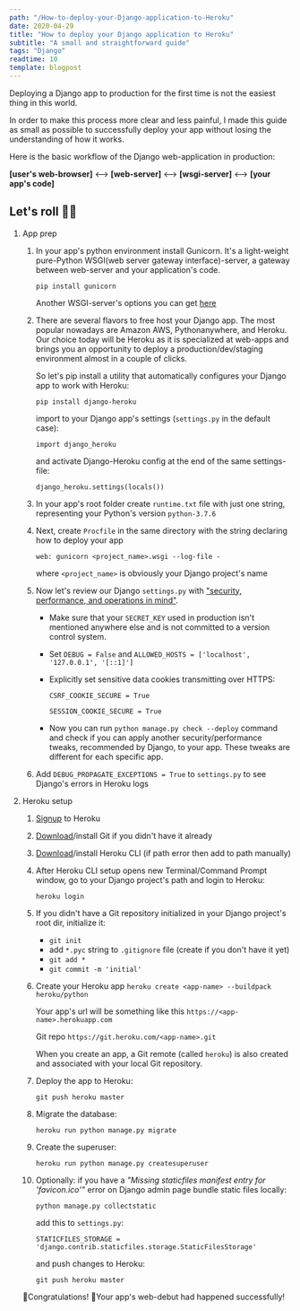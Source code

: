 ```yaml
---
path: "/How-to-deploy-your-Django-application-to-Heroku"
date: 2020-04-29
title: "How to deploy your Django application to Heroku"
subtitle: "A small and straightforward guide"
tags: "Django"
readtime: 10
template: blogpost
---
```


Deploying a Django app to production for the first time is not the easiest thing in this world.

In order to make this process more clear and less painful, I made this guide as small as possible to successfully deploy your app without losing the understanding of how it works.

Here is the basic workflow of the Django web-application in production:

**[user's web-browser]** <--> **[web-server]** <--> **[wsgi-server]** <--> **[your app's code]**

## Let's roll 🚴‍♀️

1. App prep

   1. In your app's python environment install Gunicorn. It's a light-weight pure-Python WSGI(web server gateway interface)-server, a gateway between web-server and your application's code.

      `pip install gunicorn`

      Another WSGI-server's options you can get [here](https://docs.djangoproject.com/en/3.0/howto/deployment/wsgi/#how-to-deploy-with-wsgi)

   2. There are several flavors to free host your Django app. The most popular nowadays are Amazon AWS, Pythonanywhere, and Heroku. Our choice today will be Heroku as it is specialized at web-apps and brings you an opportunity to deploy a production/dev/staging environment almost in a couple of clicks.

      So let's pip install a utility that automatically configures your Django app to work with Heroku:

      `pip install django-heroku`

      import to your Django app's settings (`settings.py` in the default case):

      `import django_heroku`

      and activate Django-Heroku config at the end of the same settings-file:

      `django_heroku.settings(locals())`

   3. In your app's root folder create `runtime.txt` file with just one string, representing your Python's version `python-3.7.6`

   4. Next, create `Procfile` in the same directory with the string declaring how to deploy your app

      `web: gunicorn <project_name>.wsgi --log-file -`

      where `<project_name>` is obviously your Django project's name

   5. Now let's review our Django `settings.py` with ["security, performance, and operations in mind"](https://docs.djangoproject.com/en/3.0/howto/deployment/checklist/).

      - Make sure that your `SECRET_KEY` used in production isn't mentioned anywhere else and is not committed to a version control system.

      - Set `DEBUG = False` and `ALLOWED_HOSTS = ['localhost', '127.0.0.1', '[::1]']`

      - Explicitly set sensitive data cookies transmitting over HTTPS:

        `CSRF_COOKIE_SECURE = True`

        `SESSION_COOKIE_SECURE = True`

      - Now you can run `python manage.py check --deploy` command and check if you can apply another security/performance tweaks, recommended by Django, to your app. These tweaks are different for each specific app.

   6. Add `DEBUG_PROPAGATE_EXCEPTIONS = True` to `settings.py` to see Django's errors in Heroku logs

2. Heroku setup

   1. [Signup](https://signup.heroku.com/) to Heroku

   2. [Download](https://git-scm.com/downloads)/install Git if you didn't have it already

   3. [Download](https://devcenter.heroku.com/articles/heroku-cli#download-and-install)/install Heroku CLI (if path error then add to path manually)

   4. After Heroku CLI setup opens new Terminal/Command Prompt window, go to your Django project's path and login to Heroku:

      `heroku login`

   5. If you didn't have a Git repository initialized in your Django project's root dir, initialize it:

      - `git init`
      - add `*.pyc` string to `.gitignore` file (create if you don't have it yet)
      - `git add *`
      - `git commit -m 'initial'`

   6. Create your Heroku app `heroku create <app-name> --buildpack heroku/python` 

      Your app's url will be something like this `https://<app-name>.herokuapp.com`

      Git repo `https://git.heroku.com/<app-name>.git`

      When you create an app, a Git remote (called `heroku`) is also created and associated with your local Git repository.

   7. Deploy the app to Heroku: 

      `git push heroku master`

   8. Migrate the database:

      `heroku run python manage.py migrate`

   9. Create the superuser:

      `heroku run python manage.py createsuperuser`

   10. Optionally: if you have a *"Missing staticfiles manifest entry for 'favicon.ico'"* error on Django admin page bundle static files locally:

       `python manage.py collectstatic`

       add this to `settings.py`:

       `STATICFILES_STORAGE = 'django.contrib.staticfiles.storage.StaticFilesStorage'`

       and push changes to Heroku:

       `git push heroku master`

   🎉Congratulations! 🍹Your app's web-debut had happened successfully!
